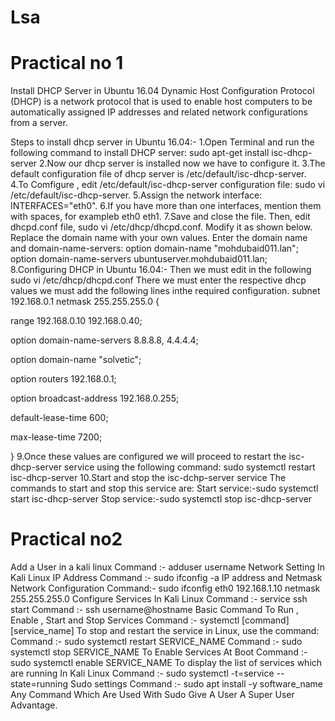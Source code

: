# Lsa
# Practical no 1
Install DHCP Server in Ubuntu 16.04
Dynamic Host Configuration Protocol (DHCP) is a network protocol that is used to enable host computers to be automatically assigned IP addresses and related network configurations from a server.

Steps to install dhcp server in Ubuntu 16.04:-
1.Open Terminal and run the following command to install DHCP server:
sudo apt-get install isc-dhcp-server
2.Now our dhcp server is installed now we have to configure it.
3.The default configuration file of dhcp server is /etc/default/isc-dhcp-server.
4.To Comfigure , edit /etc/default/isc-dhcp-server configuration file:
sudo vi /etc/default/isc-dhcp-server.
5.Assign the network interface:
INTERFACES="eth0".
6.If you have more than one interfaces, mention them with spaces, for exampleb eth0 eth1.
7.Save and close the file.
Then, edit dhcpd.conf file,
sudo vi /etc/dhcp/dhcpd.conf.
Modify it as shown below. Replace the domain name with your own values.
Enter the domain name and domain-name-servers:
option domain-name "mohdubaid011.lan";
option domain-name-servers ubuntuserver.mohdubaid011.lan;
8.Configuring DHCP in Ubuntu 16.04:-
Then we must edit in the following
sudo vi /etc/dhcp/dhcpd.conf
There we must enter the respective dhcp values we must add the following lines inthe required configuration.
subnet 192.168.0.1 netmask 255.255.255.0 {

range 192.168.0.10 192.168.0.40;

option domain-name-servers 8.8.8.8, 4.4.4.4;

option domain-name "solvetic";

option routers 192.168.0.1;

option broadcast-address 192.168.0.255;

default-lease-time 600;

max-lease-time 7200;

}
9.Once these values are configured we will proceed to restart the isc-dhcp-server service using the following command:
sudo systemctl restart isc-dhcp-server
10.Start and stop the isc-dchp-server service
The commands to start and stop this service are:
Start service:-sudo systemctl start isc-dhcp-server
Stop service:-sudo systemctl stop isc-dhcp-server

# Practical no2
Add a User in a kali linux
Command :- adduser username
Network Setting In Kali Linux
IP Address
Command :- sudo ifconfig -a
IP address and Netmask Network Configuration
Command:- sudo ifconfig eth0 192.168.1.10 netmask 255.255.255.0
Configure Services In Kali Linux
Command :- service ssh start
Command :- ssh username@hostname
Basic Command To Run , Enable , Start and Stop Services
Command :- systemctl [command] [service_name]
To stop and restart the service in Linux, use the command:
Command :- sudo systemctl restart SERVICE_NAME
Command :- sudo systemctl stop SERVICE_NAME
To Enable Services At Boot
Command :- sudo systemctl enable SERVICE_NAME
To display the list of services which are running In Kali Linux
Command :- sudo systemctl -t=service --state=running
Sudo settings
Command :- sudo apt install -y software_name
Any Command Which Are Used With Sudo Give A User A Super User Advantage.
